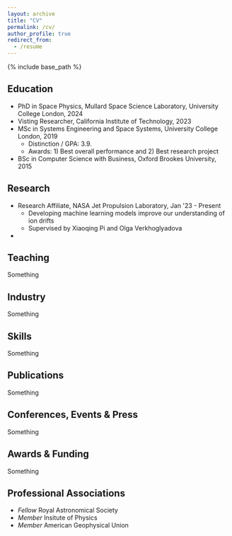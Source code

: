 ```yaml
---
layout: archive
title: "CV"
permalink: /cv/
author_profile: true
redirect_from:
  - /resume
---
```


{% include base_path %}

Education
------
* PhD in Space Physics, Mullard Space Science Laboratory, University College London, 2024
* Visting Researcher, California Institute of Technology, 2023
* MSc in Systems Engineering and Space Systems, University College London, 2019 
  * Distinction / GPA: 3.9.
  * Awards: 1) Best overall performance and 2) Best research project
* BSc in Computer Science with Business, Oxford Brookes University, 2015

Research
------
* Research Affiliate, NASA Jet Propulsion Laboratory, Jan '23 - Present
  * Developing machine learning models improve our understanding of ion drifts
  * Supervised by Xiaoqing Pi and Olga Verkhoglyadova
* 

Teaching
------
Something

Industry
------
Something

Skills
------
Something

Publications
------
Something

Conferences, Events & Press
------
Something

Awards & Funding
------
Something

Professional Associations
------
* _Fellow_ Royal Astronomical Society
* _Member_ Insitute of Physics
* _Member_ American Geophysical Union

